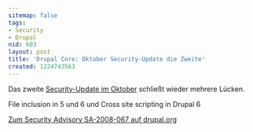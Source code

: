 ```yaml
---
sitemap: false
tags:
- Security
- Drupal
nid: 603
layout: post
title: 'Drupal Core: Oktober Security-Update die Zweite'
created: 1224743563
---
```

<p>Das zweite <a href="http://drupal.org/drupal-6.6">Security-Update im Oktober</a>
schlie&szlig;t wieder mehrere Lücken.</p>
<p>File inclusion in 5 und 6 und Cross site scripting in Drupal 6</p>
<p><a href="http://drupal.org/node/324824">Zum Security Advisory SA-2008-067 auf drupal.org</a><!--break-->
